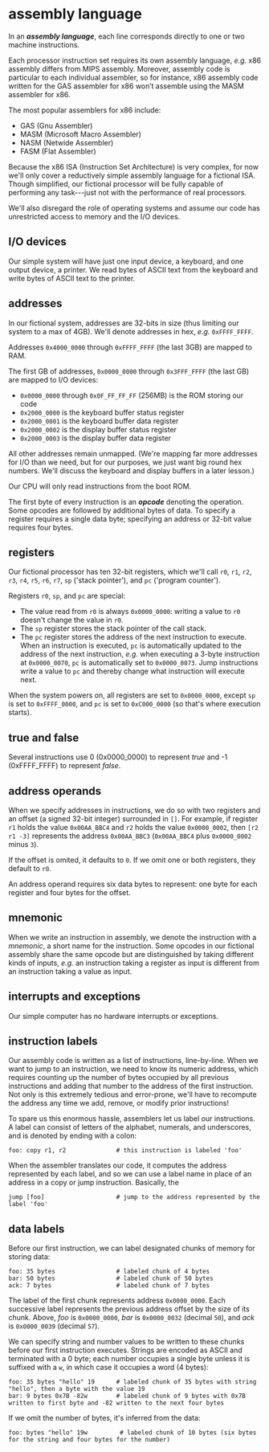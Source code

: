 # assembly language

In an ***assembly language***, each line corresponds directly to one or two machine instructions.

Each processor instruction set requires its own assembly language, *e.g.* x86 assembly differs from MIPS assembly. Moreover, assembly code is particular to each individual assembler, so for instance, x86 assembly code written for the GAS assembler for x86 won’t assemble using the MASM assembler for x86.

The most popular assemblers for x86 include:

 - GAS (Gnu Assembler)
 - MASM (Microsoft Macro Assembler)
 - NASM (Netwide Assembler)
 - FASM (Flat Assembler)

Because the x86 ISA (Instruction Set Architecture) is very complex, for now we'll only cover a reductively simple assembly language for a fictional ISA. Though simplified, our fictional processor will be fully capable of performing any task---just not with the performance of real processors.

We'll also disregard the role of operating systems and assume our code has unrestricted access to memory and the I/O devices.

## I/O devices

Our simple system will have just one input device, a keyboard, and one output device, a printer. We read bytes of ASCII text from the keyboard and write bytes of ASCII text to the printer.

## addresses

In our fictional system, addresses are 32-bits in size (thus limiting our system to a max of 4GB). We'll denote addresses in hex, *e.g.* `0xFFFF_FFFF`.

Addresses `0x4000_0000` through `0xFFFF_FFFF` (the last 3GB) are mapped to RAM.

The first GB of addresses, `0x0000_0000` through `0x3FFF_FFFF` (the last GB) are mapped to I/O devices:

 - `0x0000_0000` through `0x0F_FF_FF_FF` (256MB) is the ROM storing our code
 - `0x2000_0000` is the keyboard buffer status register
 - `0x2000_0001` is the keyboard buffer data register
 - `0x2000_0002` is the display buffer status register
 - `0x2000_0003` is the display buffer data register

All other addresses remain unmapped. (We're mapping far more addresses for I/O than we need, but for our purposes, we just want big round hex numbers. We'll discuss the keyboard and display buffers in a later lesson.)

Our CPU will only read instructions from the boot ROM.

The first byte of every instruction is an ***opcode*** denoting the operation. Some opcodes are followed by additional bytes of data. To specify a register requires a single data byte; specifying an address or 32-bit value requires four bytes.

## registers

Our fictional processor has ten 32-bit registers, which we'll call `r0`, `r1`, `r2`, `r3`, `r4`, `r5`, `r6`, `r7`, `sp` ('stack pointer'), and `pc` ('program counter').

Registers `r0`, `sp`, and `pc` are special:

 - The value read from `r0` is always `0x0000_0000`: writing a value to `r0` doesn't change the value in `r0`.
 - The `sp` register stores the stack pointer of the call stack.
 - The `pc` register stores the address of the next instruction to execute. When an instruction is executed, `pc` is automatically updated to the address of the next instruction, *e.g.* when executing a 3-byte instruction at `0x0000_0070`, `pc` is automatically set to `0x0000_0073`. Jump instructions write a value to `pc` and thereby change what instruction will execute next.

When the system powers on, all registers are set to `0x0000_0000`, except `sp` is set to `0xFFFF_0000`, and `pc` is set to `0xC000_0000` (so that's where execution starts).

## true and false

Several instructions use 0 (0x0000_0000) to represent *true* and -1 (0xFFFF_FFFF) to represent *false*.

## address operands

When we specify addresses in instructions, we do so with two registers and an offset (a signed 32-bit integer) surrounded in `[]`. For example, if register `r1` holds the value `0x00AA_BBC4` and `r2` holds the value `0x0000_0002`, then `[r2 r1 -3]` represents the address `0x00AA_BBC3` (`0x00AA_BBC4` plus `0x0000_0002` minus `3`).

If the offset is omited, it defaults to `0`. If we omit one or both registers, they default to `r0`.

An address operand requires six data bytes to represent: one byte for each register and four bytes for the offset.

## mnemonic

When we write an instruction in assembly, we denote the instruction with a *mnemonic*, a short name for the instruction. Some opcodes in our fictional assembly share the same opcode but are distinguished by taking different kinds of inputs, *e.g.* an instruction taking a register as input is different from an instruction taking a value as input.

## interrupts and exceptions

Our simple computer has no hardware interrupts or exceptions.

## instruction labels

Our assembly code is written as a list of instructions, line-by-line. When we want to jump to an instruction, we need to know its numeric address, which requires counting up the number of bytes occupied by all previous instructions and adding that number to the address of the first instruction. Not only is this extremely tedious and error-prone, we'll have to recompute the address any time we add, remove, or modify prior instructions!

To spare us this enormous hassle, assemblers let us label our instructions. A label can consist of letters of the alphabet, numerals, and underscores, and is denoted by ending with a colon:

```
foo: copy r1, r2              # this instruction is labeled 'foo'
```

When the assembler translates our code, it computes the address represented by each label, and so we can use a label name in place of an address in a copy or jump instruction. Basically, the 

```
jump [foo]                    # jump to the address represented by the label 'foo'
```

## data labels

Before our first instruction, we can label designated chunks of memory for storing data:

```
foo: 35 bytes                 # labeled chunk of 4 bytes
bar: 50 bytes                 # labeled chunk of 50 bytes
ack: 7 bytes                  # labeled chunk of 7 bytes
```

The label of the first chunk represents address `0x0000_0000`. Each successive label represents the previous address offset by the size of its chunk. Above, *foo* is `0x0000_0000`, *bar* is `0x0000_0032` (decimal `50`), and *ack* is `0x0000_0039` (decimal `57`).

We can specify string and number values to be written to these chunks before our first instruction executes. Strings are encoded as ASCII and terminated with a 0 byte; each number occupies a single byte unless it is suffixed with a `w`, in which case it occupies a word (4 bytes):

```
foo: 35 bytes "hello" 19      # labeled chunk of 35 bytes with string "hello", then a byte with the value 19
bar: 9 bytes 0x7B -82w        # labeled chunk of 9 bytes with 0x7B written to first byte and -82 written to the next four bytes
```

If we omit the number of bytes, it's inferred from the data:

```
foo: bytes "hello" 19w         # labeled chunk of 10 bytes (six bytes for the string and four bytes for the number)
```

